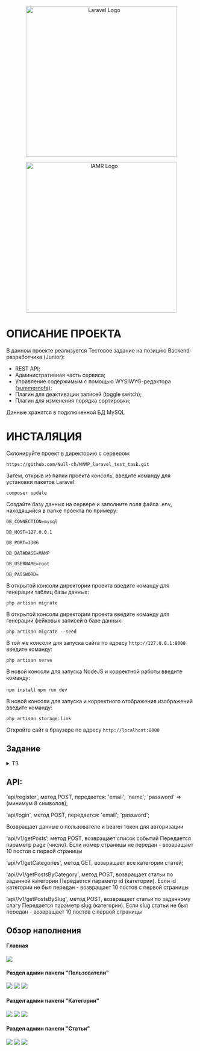 <p align="center"><a href="https://laravel.com" target="_blank"><img src="https://raw.githubusercontent.com/laravel/art/master/logo-lockup/5%20SVG/2%20CMYK/1%20Full%20Color/laravel-logolockup-cmyk-red.svg" width="400" alt="Laravel Logo"></a></p>
<p align="center"><a href="https://inamr.ru/" target="_blank"><img src="https://github.com/Null-ch/MAMP_laravel_test_task/assets/65172872/7db8465e-37cc-48b7-9e0b-3884cc7aeec7" width="400" alt="IAMR Logo"></a></p>


# ОПИСАНИЕ ПРОЕКТА

В данном проекте реализуется Тестовое задание на позицию Backend-разработчика (Junior):
- REST API;
- Административная часть сервиса;
- Управление содержимым с помощью WYSIWYG-редактора (<a href="https://summernote.org/" target="_blank">summernote</a>);
- Плагин для деактивации записей (toggle switch);
- Плагин для изменения порядка сортировки;

Данные хранятся в подключенной БД MySQL

# ИНСТАЛЯЦИЯ

Склонируйте проект в директорию с сервером:

`https://github.com/Null-ch/MAMP_laravel_test_task.git`

Затем, открыв из папки проекта консоль, введите команду для установки пакетов Laravel:

`composer update`

Создайте базу данных на сервере и заполните поля файла .env, находящийся в папке проекта по примеру:

`DB_CONNECTION=mysql`

`DB_HOST=127.0.0.1`

`DB_PORT=3306`

`DB_DATABASE=MAMP`

`DB_USERNAME=root`

`DB_PASSWORD=`

В открытой консоли директории проекта введите команду для генерации таблиц базы данных:

`php artisan migrate`

В открытой консоли директории проекта введите команду для генерации фейковых записей в базе данных:

`php artisan migrate --seed`

В той же консоли для запуска сайта по адресу `http://127.0.0.1:8000` введите команду:

`php artisan serve`

В новой консоли для запуска NodeJS и корректной работы введите команду:

`npm install`
`npm run dev`

В новой консоли для запуска и корректного отображения изображений введите команду:

`php artisan storage:link`

Откройте сайт в браузере по адресу  `http://localhost:8000`
## Задание
<details>
<summary> ТЗ </summary>
<img src="https://github.com/Null-ch/MAMP_laravel_test_task/assets/65172872/92845b63-b54d-4224-aca7-1c1bc8d9a5cf">
</details> 

## API:

'api/register', метод POST, передается:
'email';
'name';
'password' => (минимум 8 символов);

'api/login', метод POST, передается:
'email';
'password';

Возвращает данные о пользователе и bearer токен для авторизации


'api/v1/getPosts', метод POST, возвращает список событий
Передается параметр page (число). Если номер страницы не передан - возвращает 10 постов с первой страницы

'api/v1/getCategories', метод GET, возвращает все категории статей;


'api//v1/getPostsByCategory', метод POST, возвращает статьи по заданной категории
Передается параметр id (категории). Если id категории не был передан - возвращает 10 постов с первой страницы


'api//v1/getPostsBySlug', метод POST, возвращает статьи по заданному слагу
Передается параметр slug (категории). Если slug статьи не был передан - возвращает 10 постов с первой страницы

## Обзор наполнения

<summary> <h4> Главная </h4> </summary>
<img src="https://github.com/Null-ch/MAMP_laravel_test_task/assets/65172872/e851658d-e2cd-47a9-87d1-e87b3ba35371">

<summary> <h4> Раздел админ панели "Пользователи" </h4> </summary>

<img src="https://github.com/Null-ch/MAMP_laravel_test_task/assets/65172872/39e418e7-4e8a-4492-95ac-c2e5234cbc29">
<img src="https://github.com/Null-ch/MAMP_laravel_test_task/assets/65172872/763c77a9-b21e-4f52-b3f9-262a28258a89">
<img src="https://github.com/Null-ch/MAMP_laravel_test_task/assets/65172872/15ec51f5-c11b-48d8-b027-eb06e569981f">

<summary> <h4> Раздел админ панели "Категории" </h4> </summary>

<img src="https://github.com/Null-ch/MAMP_laravel_test_task/assets/65172872/17f26b32-35a5-4a1b-8384-e42719f41eff">
<img src="https://github.com/Null-ch/MAMP_laravel_test_task/assets/65172872/c4ffe2be-3fdc-4d6d-a98b-97ce9c37ebda">
<img src="https://github.com/Null-ch/MAMP_laravel_test_task/assets/65172872/08be09db-11f1-47cd-8699-1061f4afbb24">

<summary> <h4> Раздел админ панели "Статьи" </h4> </summary>

<img src="https://github.com/Null-ch/MAMP_laravel_test_task/assets/65172872/9b4c69d1-94ae-4a7b-9a41-c5b234049167">
<img src="https://github.com/Null-ch/MAMP_laravel_test_task/assets/65172872/62be18db-af9a-4591-9de9-fd47d0430288">
<img src="https://github.com/Null-ch/MAMP_laravel_test_task/assets/65172872/a31cb356-0ffd-47eb-9659-8f8a81e4b389">


